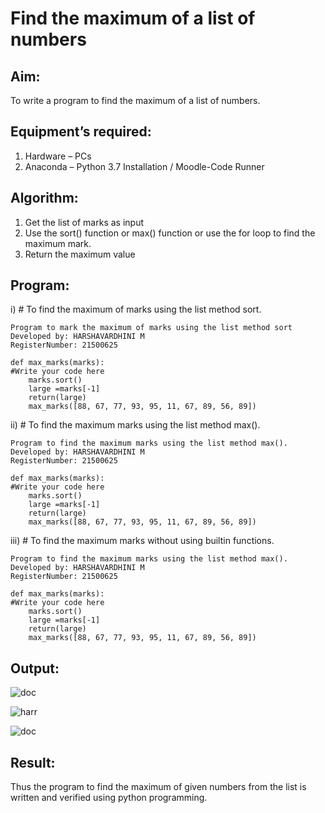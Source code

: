 # Find the maximum of a list of numbers
## Aim:
To write a program to find the maximum of a list of numbers.
## Equipment’s required:
1.	Hardware – PCs
2.	Anaconda – Python 3.7 Installation / Moodle-Code Runner
## Algorithm:
1.	Get the list of marks as input
2.	Use the sort() function or max() function or use the for loop to find the maximum mark.
3.	Return the maximum value
## Program:

i)	# To find the maximum of marks using the list method sort.
```
Program to mark the maximum of marks using the list method sort
Developed by: HARSHAVARDHINI M
RegisterNumber: 21500625

def max_marks(marks):
#Write your code here
    marks.sort()
    large =marks[-1]
    return(large)
    max_marks([88, 67, 77, 93, 95, 11, 67, 89, 56, 89])
```

ii)	# To find the maximum marks using the list method max().
```
Program to find the maximum marks using the list method max().
Developed by: HARSHAVARDHINI M
RegisterNumber: 21500625

def max_marks(marks):
#Write your code here
    marks.sort()
    large =marks[-1]
    return(large)
    max_marks([88, 67, 77, 93, 95, 11, 67, 89, 56, 89])
```

iii) # To find the maximum marks without using builtin functions.
```
Program to find the maximum marks using the list method max().
Developed by: HARSHAVARDHINI M
RegisterNumber: 21500625

def max_marks(marks):
#Write your code here
    marks.sort()
    large =marks[-1]
    return(large)
    max_marks([88, 67, 77, 93, 95, 11, 67, 89, 56, 89])
```

## Output:
![doc](https://user-images.githubusercontent.com/93427208/150624502-0a39d281-e655-4f2a-bc8c-cfa104de1a76.png)

![harr](https://user-images.githubusercontent.com/93427208/150624535-65975181-4db3-4b3d-babb-bebcb2b2a921.png)


![doc](https://user-images.githubusercontent.com/93427208/150624477-0494f49d-5b64-4ed6-81e8-715277484c52.png)


## Result:
Thus the program to find the maximum of given numbers from the list is written and verified using python programming.
